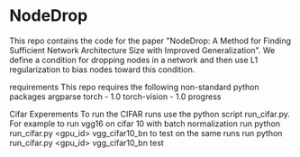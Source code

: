 # NodeDrop
This repo contains the code for the paper "NodeDrop: A Method for Finding Sufficient Network Architecture Size with Improved Generalization". We define a condition for dropping nodes in a network and then use L1 regularization to bias nodes toward this condition.

requirements This repo requires the following non-standard python packages argparse torch - 1.0 torch-vision - 1.0 progress

Cifar Experements
To run the CIFAR runs use the python script run_cifar.py. For example to run vgg16 on cifar 10 with batch normalization run python run_cifar.py <gpu_id> vgg_cifar10_bn to test on the same runs run python run_cifar.py <gpu_id> vgg_cifar10_bn test
